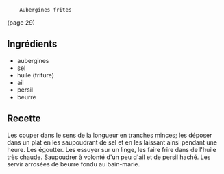 		Aubergines frites

(page 29)

## Ingrédients
* aubergines
* sel
* huile (friture)
* ail
* persil
* beurre

## Recette
Les couper dans le sens de la longueur en tranches minces; les déposer
dans un plat en les saupoudrant de sel et en les laissant ainsi
pendant une heure. Les égoutter. Les essuyer sur un linge, les faire
frire dans de l'huile très chaude.
Saupoudrer à volonté d'un peu d'ail et de persil haché.
Les servir arrosées de beurre fondu au bain-marie.
